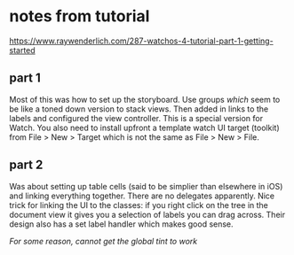 # notes from tutorial 
https://www.raywenderlich.com/287-watchos-4-tutorial-part-1-getting-started

## part 1

Most of this was how to set up the storyboard. Use groups _which_ seem to be like a toned down version to stack views. Then added
in links to the labels and configured the view controller. This is a special version for Watch. You also need to install upfront 
a template watch UI target (toolkit) from File > New > Target which is not the same as File > New > File.

## part 2

Was about setting up table cells (said to be simplier than elsewhere in iOS) and linking everything together. There are no delegates apparently. Nice trick for linking the UI to the classes: if you right click on the tree in the document view it gives you a selection of labels you can drag across. Their design also has a set label handler which makes good sense.

_For some reason, cannot get the global tint to work_

